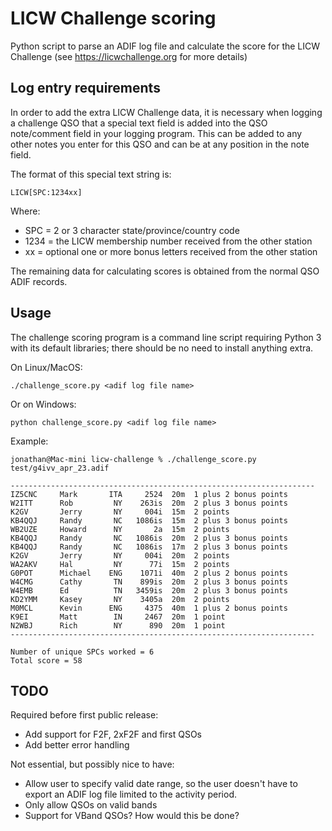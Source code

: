 # LICW Challenge scoring
Python script to parse an ADIF log file and calculate the score for the LICW Challenge (see https://licwchallenge.org for more details)

## Log entry requirements

In order to add the extra LICW Challenge data, it is necessary when logging a challenge QSO
that a special text field is added into the QSO note/comment field in your logging program.
This can be added to any other notes you enter for this QSO and can be at any position in
the note field.

The format of this special text string is:

```
LICW[SPC:1234xx]
```

Where:

* SPC = 2 or 3 character state/province/country code
* 1234 = the LICW membership number received from the other station
* xx = optional one or more bonus letters received from the other station

The remaining data for calculating scores is obtained from the normal QSO ADIF records.

## Usage

The challenge scoring program is a command line script requiring Python 3 with its 
default libraries; there should be no need to install anything extra.

On Linux/MacOS:

```
./challenge_score.py <adif log file name>
```

Or on Windows:

```
python challenge_score.py <adif log file name>
```

Example:

```
jonathan@Mac-mini licw-challenge % ./challenge_score.py test/g4ivv_apr_23.adif

--------------------------------------------------------------------
IZ5CNC     Mark       ITA     2524  20m  1 plus 2 bonus points
W2ITT      Rob         NY    263is  20m  2 plus 3 bonus points
K2GV       Jerry       NY     004i  15m  2 points
KB4QQJ     Randy       NC   1086is  15m  2 plus 3 bonus points
WB2UZE     Howard      NY       2a  15m  2 points
KB4QQJ     Randy       NC   1086is  20m  2 plus 3 bonus points
KB4QQJ     Randy       NC   1086is  17m  2 plus 3 bonus points
K2GV       Jerry       NY     004i  20m  2 points
WA2AKV     Hal         NY      77i  15m  2 points
G0POT      Michael    ENG    1071i  40m  2 plus 2 bonus points
W4CMG      Cathy       TN    899is  20m  2 plus 3 bonus points
W4EMB      Ed          TN   3459is  20m  2 plus 3 bonus points
KD2YMM     Kasey       NY    3405a  20m  2 points
M0MCL      Kevin      ENG     4375  40m  1 plus 2 bonus points
K9EI       Matt        IN     2467  20m  1 point
N2WBJ      Rich        NY      890  20m  1 point
--------------------------------------------------------------------

Number of unique SPCs worked = 6
Total score = 58
```

## TODO

Required before first public release:

* Add support for F2F, 2xF2F and first QSOs
* Add better error handling

Not essential, but possibly nice to have:

* Allow user to specify valid date range, so the user doesn't have to export an ADIF log file limited to the activity period.
* Only allow QSOs on valid bands
* Support for VBand QSOs? How would this be done?

